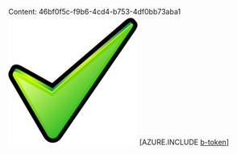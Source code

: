 Content: 46bf0f5c-f9b6-4cd4-b753-4df0bb73aba1![image](a495622f-489b-4ccb-8d0e-2723c344283f.png)
[AZURE.INCLUDE [b-token](4f006f4c-0df4-4631-af27-1610ec108877.md)]
